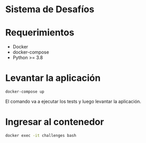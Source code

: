 # Sistema de Desafíos

# Requerimientos
- Docker
- docker-compose
- Python >= 3.8

# Levantar la aplicación
```bash
docker-compose up
```
El comando va a ejecutar los tests y luego levantar la aplicación.

# Ingresar al contenedor
```bash
docker exec -it challenges bash
```